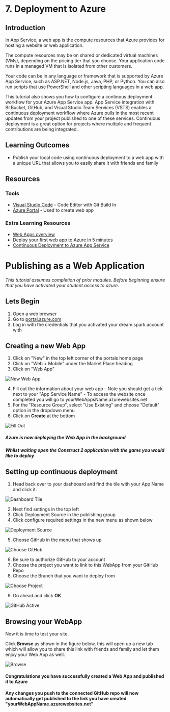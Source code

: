 # 7. Deployment to Azure
## Introduction
In App Service, a web app is the compute resources that Azure provides for hosting a website or web application.

The compute resources may be on shared or dedicated virtual machines (VMs), depending on the pricing tier that you choose. Your application code runs in a managed VM that is isolated from other customers.

Your code can be in any language or framework that is supported by Azure App Service, such as ASP.NET, Node.js, Java, PHP, or Python. You can also run scripts that use PowerShell and other scripting languages in a web app.

This tutorial also shows you how to configure a continous deployment workflow for your Azure App Service app. App Service integration with BitBucket, GitHub, and Visual Studio Team Services (VSTS) enables a continuous deployment workflow where Azure pulls in the most recent updates from your project published to one of these services. Continuous deployment is a great option for projects where multiple and frequent contributions are being integrated.

## Learning Outcomes
* Publish your local code using continuous deployment to a web app with a unique URL that allows you to easily share it with friends and family

## Resources

### Tools
* [Visual Studio Code](https://code.visualstudio.com) - Code Editor with Git Build In 
* [Azure Portal](portal.azure.com) - Used to create web app 

### Extra Learning Resources
* [Web Apps overview](https://azure.microsoft.com/en-in/documentation/articles/app-service-web-overview/)
* [Deploy your first web app to Azure in 5 minutes](https://azure.microsoft.com/en-in/documentation/articles/app-service-web-get-started/)
* [Continuous Deployment to Azure App Service](https://azure.microsoft.com/en-in/documentation/articles/app-service-continous-deployment/)

# Publishing as a Web Application

*This tutorial assumes completion of prior modules. Before beginning ensure that you have activated your student access to azure.* 

## Lets Begin
  1. Open a web browser
  2. Go to [portal.azure.com](portal.azure.com)
  3. Log in with the credentials that you activated your dream spark account with

## Creating a new Web App
  1. Click on "New" in the top left corner of the portals home page
  2. Click on "Web + Mobile" under the Market Place heading
  3. Click on "Web App"

![New Web App](img/new_web_app.png)

  4. Fill out the information about your web app
    - Note you should get a tick next to your "App Service Name"
    - To access the website once completed you will go to yourWebAppsName.azurewebsites.net
  5. For the "Resource Group", select "Use Existing" and choose "Default" option in the dropdown menu
  6. Click on **Create** at the bottom  

![Fill Out](img/fill_out.png)

##### Azure is now deploying the Web App in the background
##### Whilst waiting open the Construct 2 application with the game you would like to deploy

## Setting up continuous deployment
  1. Head back over to your dashboard and find the tile with your App Name and click it.

![Dashboard Tile](img/dashboard_tile.png)

  2. Next find settings in the top left 
  3. Click Deployment Source in the publishing group
  4. Click configure required settings in the new menu as shown below

![Deployment Source](img/deployment_source.png)

  5. Choose GitHub in the menu that shows up  

![Choose GitHub](img/choose_github.png)

  6. Be sure to authorize GitHub to your account
  7. Choose the project you want to link to this WebApp from your GitHub Repo
  8. Choose the Branch that you want to deploy from

![Choose Project](img/choose_project.png)

  9. Go ahead and click **OK**

![GitHub Active](img/github_active.png)

## Browsing your WebApp

Now it is time to test your site.

Click **Browse** as shown in the figure below, this will open up a new tab which will allow you to share this link with friends and family and let them enjoy your Web App as well.

![Browse](img/browse.png)

#### Congratulations you have successfully created a Web App and published it to Azure
#### Any changes you push to the connected GitHub repo will now automatically get published to the link you have created "yourWebAppName.azurewebsites.net"
